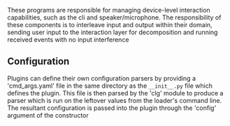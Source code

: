 
These programs are responsible for managing device-level interaction capabilities, such as the cli and speaker/microphone. The responsibility of these components is to interleave input and output within their domain, sending user input to the interaction layer for decomposition and running received events with no input interference

## Configuration

Plugins can define their own configuration parsers by providing a 'cmd_args.yaml' file in the same directory as the
`__init__.py` file which defines the plugin. This file is then parsed by the 'clg' module to produce a parser which
is run on the leftover values from the loader's command line. The resultant configuration is passed into the plugin
through the 'config' argument of the constructor
